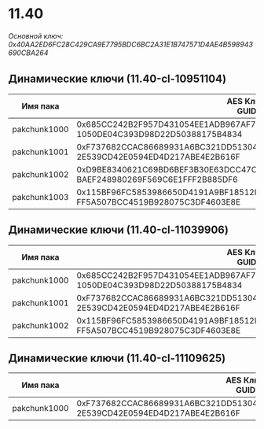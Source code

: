 # 11.40

###### Основной ключ: 0x40AA2ED6FC28C429CA9E7795BDC6BC2A31E1B747571D4AE4B598943690CBA264

## Динамические ключи (11.40-cl-10951104)

| Имя пака         | AES Ключ<br/>GUID                                                                                            |
|--------------|---------------------------------------------------------------------------------------------------------|
| pakchunk1000 | 0x685CC242B2F957D431054EE1ADB967AF7C7CA168CAB3B32342BB9AFEDC811102<br/>1050DE04C393D98D22D50388175B4834 |
| pakchunk1001 | 0xF737682CCAC86689931A6BC321DD513041927E4B55F6004681C0F6762492330E<br/>2E539CD42E0594ED4D217ABE4E2B616F |
| pakchunk1002 | 0xD9BE8340621C69BD6BEF3B30E63DCC47CE220E6B748355C1AAEC49551FFC1B13<br/>BAEF248980269F569C6E1FFF2B885DF6 |
| pakchunk1003 | 0x115BF96FC5853986650D4191A9BF18512D566C86DB4FC4E3828056110AFAE73B<br/>FF5A507BCC4519B928075C3DF4603E8E |

## Динамические ключи (11.40-cl-11039906)

| Имя пака         | AES Ключ<br/>GUID                                                                                            |
|--------------|---------------------------------------------------------------------------------------------------------|
| pakchunk1000 | 0x685CC242B2F957D431054EE1ADB967AF7C7CA168CAB3B32342BB9AFEDC811102<br/>1050DE04C393D98D22D50388175B4834 |
| pakchunk1001 | 0xF737682CCAC86689931A6BC321DD513041927E4B55F6004681C0F6762492330E<br/>2E539CD42E0594ED4D217ABE4E2B616F |
| pakchunk1002 | 0x115BF96FC5853986650D4191A9BF18512D566C86DB4FC4E3828056110AFAE73B<br/>FF5A507BCC4519B928075C3DF4603E8E |

## Динамические ключи (11.40-cl-11109625)

| Имя пака         | AES Ключ<br/>GUID                                                                                            |
|--------------|---------------------------------------------------------------------------------------------------------|
| pakchunk1000 | 0xF737682CCAC86689931A6BC321DD513041927E4B55F6004681C0F6762492330E<br/>2E539CD42E0594ED4D217ABE4E2B616F |